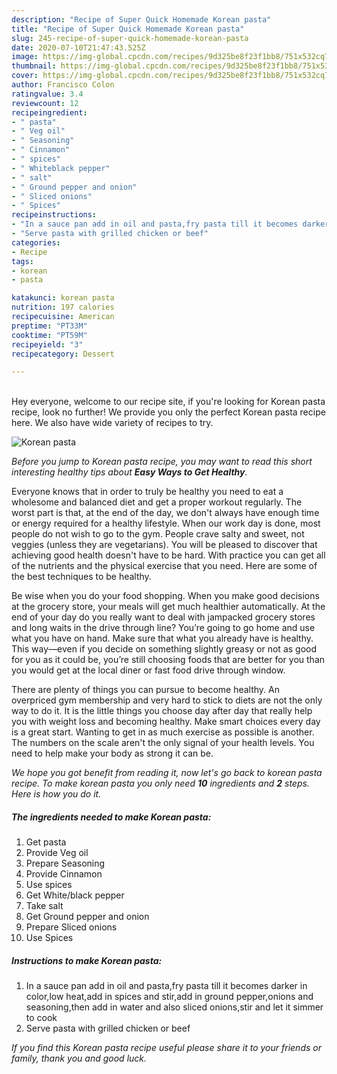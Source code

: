 ```yaml
---
description: "Recipe of Super Quick Homemade Korean pasta"
title: "Recipe of Super Quick Homemade Korean pasta"
slug: 245-recipe-of-super-quick-homemade-korean-pasta
date: 2020-07-10T21:47:43.525Z
image: https://img-global.cpcdn.com/recipes/9d325be8f23f1bb8/751x532cq70/korean-pasta-recipe-main-photo.jpg
thumbnail: https://img-global.cpcdn.com/recipes/9d325be8f23f1bb8/751x532cq70/korean-pasta-recipe-main-photo.jpg
cover: https://img-global.cpcdn.com/recipes/9d325be8f23f1bb8/751x532cq70/korean-pasta-recipe-main-photo.jpg
author: Francisco Colon
ratingvalue: 3.4
reviewcount: 12
recipeingredient:
- " pasta"
- " Veg oil"
- " Seasoning"
- " Cinnamon"
- " spices"
- " Whiteblack pepper"
- " salt"
- " Ground pepper and onion"
- " Sliced onions"
- " Spices"
recipeinstructions:
- "In a sauce pan add in oil and pasta,fry pasta till it becomes darker in color,low heat,add in spices and stir,add in ground pepper,onions and seasoning,then add in water and also sliced onions,stir and let it simmer to cook"
- "Serve pasta with grilled chicken or beef"
categories:
- Recipe
tags:
- korean
- pasta

katakunci: korean pasta 
nutrition: 197 calories
recipecuisine: American
preptime: "PT33M"
cooktime: "PT59M"
recipeyield: "3"
recipecategory: Dessert

---
```

<br>
Hey everyone, welcome to our recipe site, if you're looking for Korean pasta recipe, look no further! We provide you only the perfect Korean pasta recipe here. We also have wide variety of recipes to try.
<br>


![Korean pasta](https://img-global.cpcdn.com/recipes/9d325be8f23f1bb8/751x532cq70/korean-pasta-recipe-main-photo.jpg)

<i>Before you jump to Korean pasta recipe, you may want to read this short interesting healthy tips about <strong>Easy Ways to Get Healthy</strong>.</i>

Everyone knows that in order to truly be healthy you need to eat a wholesome and balanced diet and get a proper workout regularly. The worst part is that, at the end of the day, we don't always have enough time or energy required for a healthy lifestyle. When our work day is done, most people do not wish to go to the gym. People crave salty and sweet, not veggies (unless they are vegetarians). You will be pleased to discover that achieving good health doesn't have to be hard. With practice you can get all of the nutrients and the physical exercise that you need. Here are some of the best techniques to be healthy.

Be wise when you do your food shopping. When you make good decisions at the grocery store, your meals will get much healthier automatically. At the end of your day do you really want to deal with jampacked grocery stores and long waits in the drive through line? You’re going to go home and use what you have on hand. Make sure that what you already have is healthy. This way—even if you decide on something slightly greasy or not as good for you as it could be, you’re still choosing foods that are better for you than you would get at the local diner or fast food drive through window.

There are plenty of things you can pursue to become healthy. An overpriced gym membership and very hard to stick to diets are not the only way to do it. It is the little things you choose day after day that really help you with weight loss and becoming healthy. Make smart choices every day is a great start. Wanting to get in as much exercise as possible is another. The numbers on the scale aren't the only signal of your health levels. You need to help make your body as strong it can be. 


<i>We hope you got benefit from reading it, now let's go back to korean pasta recipe. To make korean pasta you only need <strong>10</strong> ingredients and <strong>2</strong> steps. Here is how you do it.
</i>

##### The ingredients needed to make Korean pasta:

1. Get  pasta
1. Provide  Veg oil
1. Prepare  Seasoning
1. Provide  Cinnamon
1. Use  spices
1. Get  White/black pepper
1. Take  salt
1. Get  Ground pepper and onion
1. Prepare  Sliced onions
1. Use  Spices


##### Instructions to make Korean pasta:

1. In a sauce pan add in oil and pasta,fry pasta till it becomes darker in color,low heat,add in spices and stir,add in ground pepper,onions and seasoning,then add in water and also sliced onions,stir and let it simmer to cook
1. Serve pasta with grilled chicken or beef


<i>If you find this Korean pasta recipe useful please share it to your friends or family, thank you and good luck.</i>
